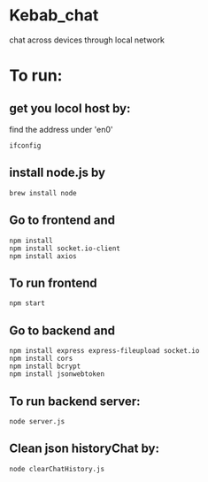 # Kebab_chat
 chat across devices through local network

# To run:

## get you locol host by:
find the address  under 'en0'

```
ifconfig
```

## install node.js by

```
brew install node
```

## Go to frontend and

```
npm install
npm install socket.io-client
npm install axios
```

## To run frontend

```
npm start
```

## Go to backend and 

```
npm install express express-fileupload socket.io
npm install cors
npm install bcrypt
npm install jsonwebtoken

```

## To run backend server:

```
node server.js 
```

## Clean json historyChat by:

```
node clearChatHistory.js
```




